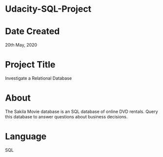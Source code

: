 # Udacity-SQL-Project

# Date Created

20th May, 2020

# Project Title
Investigate a Relational Database

# About
The Sakila Movie database is an SQL database of online DVD rentals. Query this database to answer questions about business decisions.

# Language
SQL

